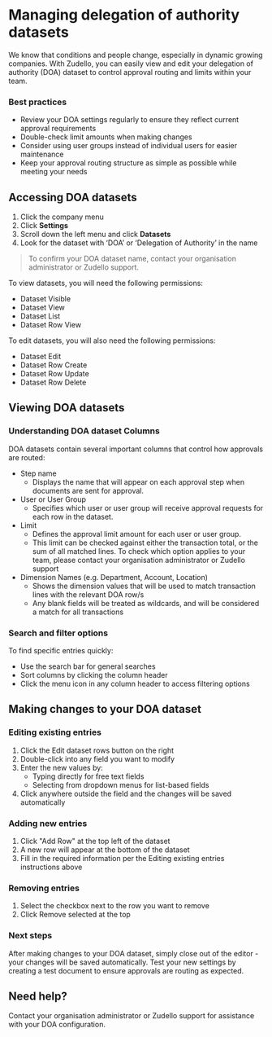 #  Managing delegation of authority datasets

We know that conditions and people change, especially in dynamic growing companies. With Zudello, you can easily view and edit your delegation of authority (DOA) dataset to control approval routing and limits within your team. 

### Best practices

- Review your DOA settings regularly to ensure they reflect current approval requirements
- Double-check limit amounts when making changes
- Consider using user groups instead of individual users for easier maintenance
- Keep your approval routing structure as simple as possible while meeting your needs

## Accessing DOA datasets

1. Click the company menu
2. Click **Settings**
3. Scroll down the left menu and click **Datasets**
4. Look for the dataset with ‘DOA’ or ‘Delegation of Authority’ in the name  
> To confirm your DOA dataset name, contact your organisation administrator or Zudello support.

To view datasets, you will need the following permissions:
- Dataset Visible
- Dataset View
- Dataset List
- Dataset Row View

To edit datasets, you will also need the following permissions:
- Dataset Edit
- Dataset Row Create
- Dataset Row Update
- Dataset Row Delete

## Viewing DOA datasets

### Understanding DOA dataset Columns

DOA datasets contain several important columns that control how approvals are routed:
- Step name
	- Displays the name that will appear on each approval step when documents are sent for approval.
- User or User Group
	- Specifies which user or user group will receive approval requests for each row in the dataset.
- Limit
	- Defines the approval limit amount for each user or user group.
	- This limit can be checked against either the transaction total, or the sum of all matched lines. To check which option applies to your team, please contact your organisation administrator or Zudello support
- Dimension Names (e.g. Department, Account, Location)
	- Shows the dimension values that will be used to match transaction lines with the relevant DOA row/s
	- Any blank fields will be treated as wildcards, and will be considered a match for all transactions

### Search and filter options

To find specific entries quickly:
- Use the search bar for general searches
- Sort columns by clicking the column header
- Click the menu icon in any column header to access filtering options

## Making changes to your DOA dataset

### Editing existing entries

1. Click the Edit dataset rows button on the right 
2. Double-click into any field you want to modify
3. Enter the new values by:
	- Typing directly for free text fields
	- Selecting from dropdown menus for list-based fields
4. Click anywhere outside the field and the changes will be saved automatically

### Adding new entries

1. Click "Add Row" at the top left of the dataset
2. A new row will appear at the bottom of the dataset
3. Fill in the required information per the Editing existing entries instructions above

### Removing entries

1. Select the checkbox next to the row you want to remove
2. Click Remove selected at the top

### Next steps

After making changes to your DOA dataset, simply close out of the editor - your changes will be saved automatically. Test your new settings by creating a test document to ensure approvals are routing as expected.

## Need help? 

Contact your organisation administrator or Zudello support for assistance with your DOA configuration.
